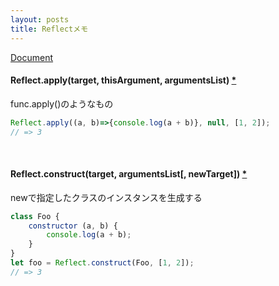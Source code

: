 ```yaml
---
layout: posts
title: Reflectメモ
---
```


[Document](https://developer.mozilla.org/en/docs/Web/JavaScript/Reference/Global_Objects/Reflect)  

#### Reflect.apply(target, thisArgument, argumentsList) [\*](https://developer.mozilla.org/en-US/docs/Web/JavaScript/Reference/Global_Objects/Reflect/apply)  
func.apply()のようなもの  

```javascript
Reflect.apply((a, b)=>{console.log(a + b)}, null, [1, 2]);
// => 3
```
<br>

#### Reflect.construct(target, argumentsList[, newTarget]) [\*](https://developer.mozilla.org/en-US/docs/Web/JavaScript/Reference/Global_Objects/Reflect/construct)  
newで指定したクラスのインスタンスを生成する

```javascript
class Foo {
    constructor (a, b) {
        console.log(a + b);
    }
}
let foo = Reflect.construct(Foo, [1, 2]);
// => 3
```
<br>
